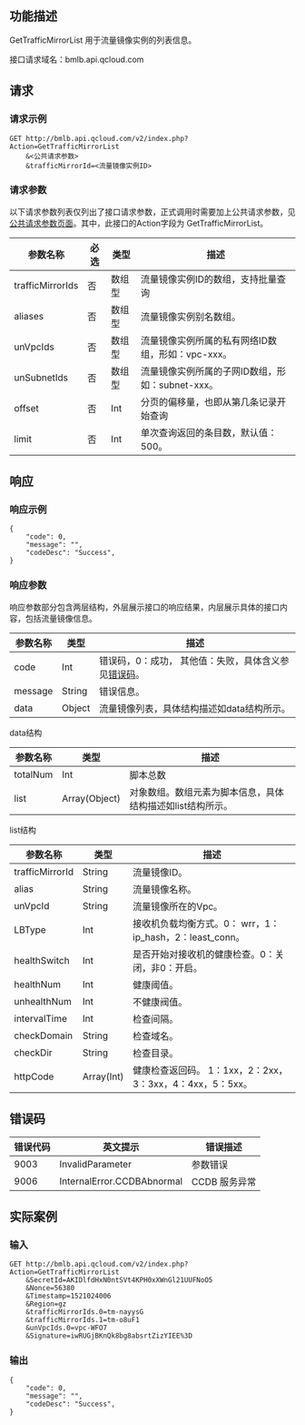 ## 功能描述

GetTrafficMirrorList 用于流量镜像实例的列表信息。

接口请求域名：bmlb.api.qcloud.com

## 请求
### 请求示例

```
GET http://bmlb.api.qcloud.com/v2/index.php?Action=GetTrafficMirrorList
	&<公共请求参数>
	&trafficMirrorId=<流量镜像实例ID>
```

### 请求参数

以下请求参数列表仅列出了接口请求参数，正式调用时需要加上公共请求参数，见[公共请求参数页面](/document/product/386/6718)。其中，此接口的Action字段为 GetTrafficMirrorList。

| 参数名称             | 必选   | 类型   | 描述                             |
| ---------------- | ---- | ---- | ------------------------------ |
| trafficMirrorIds | 否    | 数组型  | 流量镜像实例ID的数组，支持批量查询             |
| aliases          | 否    | 数组型  | 流量镜像实例别名数组。                    |
| unVpcIds         | 否    | 数组型  | 流量镜像实例所属的私有网络ID数组，形如：vpc-xxx。  |
| unSubnetIds      | 否    | 数组型  | 流量镜像实例所属的子网ID数组，形如：subnet-xxx。 |
| offset           | 否    | Int  | 分页的偏移量，也即从第几条记录开始查询            |
| limit            | 否    | Int  | 单次查询返回的条目数，默认值：500。            |


## 响应
### 响应示例

```
{
    "code": 0,
    "message": "",
    "codeDesc": "Success",
}
```

### 响应参数

响应参数部分包含两层结构，外层展示接口的响应结果，内层展示具体的接口内容，包括流量镜像信息。

| 参数名称    | 类型     | 描述                                       |
| ------- | ------ | ---------------------------------------- |
| code    | Int    | 错误码，0：成功， 其他值：失败，具体含义参见[错误码](/doc/api/456/6725)。 |
| message | String | 错误信息。                                    |
| data    | Object | 流量镜像列表，具体结构描述如data结构所示。                  |

data结构

| 参数名称     | 类型            | 描述                              |
| -------- | ------------- | ------------------------------- |
| totalNum | Int           | 脚本总数                            |
| list     | Array(Object) | 对象数组。数组元素为脚本信息，具体结构描述如list结构所示。 |

list结构

| 参数名称            | 类型         | 描述                                       |
| --------------- | ---------- | ---------------------------------------- |
| trafficMirrorId | String     | 流量镜像ID。                                  |
| alias           | String     | 流量镜像名称。                                  |
| unVpcId         | String     | 流量镜像所在的Vpc。                              |
| LBType          | Int        | 接收机负载均衡方式。0： wrr，1：ip_hash，2：least_conn。 |
| healthSwitch    | Int        | 是否开始对接收机的健康检查。0：关闭，非0：开启。                |
| healthNum       | Int        | 健康阈值。                                    |
| unhealthNum     | Int        | 不健康阀值。                                   |
| intervalTime    | Int        | 检查间隔。                                    |
| checkDomain     | String     | 检查域名。                                    |
| checkDir        | String     | 检查目录。                                    |
| httpCode        | Array(Int) | 健康检查返回码。 1：1xx，2：2xx，3：3xx，4：4xx，5：5xx。  |

## 错误码

| 错误代码 | 英文提示                       | 错误描述      |
| ---- | -------------------------- | --------- |
| 9003 | InvalidParameter           | 参数错误      |
| 9006 | InternalError.CCDBAbnormal | CCDB 服务异常 |

## 实际案例

### 输入

```
GET http://bmlb.api.qcloud.com/v2/index.php?Action=GetTrafficMirrorList
	&SecretId=AKIDlfdHxN0ntSVt4KPH0xXWnGl21UUFNoO5
	&Nonce=56380
	&Timestamp=1521024006
	&Region=gz
	&trafficMirrorIds.0=tm-nayysG
	&trafficMirrorIds.1=tm-o8uF1
	&unVpcIds.0=vpc-WFO7
	&Signature=iwRUGjBKnQk8bg8absrtZizYIEE%3D
```

### 输出

```
{
    "code": 0,
    "message": "",
    "codeDesc": "Success",
}
```